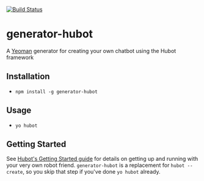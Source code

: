 [![Build Status](https://travis-ci.org/hubotio/generator-hubot.svg?branch=master)](https://travis-ci.org/hubotio/generator-hubot)

# generator-hubot

A [Yeoman](http://yeoman.io) generator for creating your own chatbot using the Hubot framework


## Installation

- `npm install -g generator-hubot`

## Usage

- `yo hubot`

## Getting Started

See [Hubot's Getting Started
guide](https://hubotio.github.io/hubot/docs.html) for
details on getting up and running with your very own robot friend.
`generator-hubot` is a replacement for `hubot --create`,
so you skip that step if you've done `yo hubot` already.
